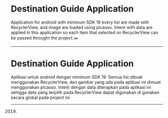 # Destination Guide Application

Application for android with minimum SDK 19 every list are made with RecyclerView, and image are loaded using picasso.
Intent with data are applied in this application so each item that selected on RecyclerView can be passed throught the project.✂️

----------------------------------------------------

# Destination Guide Application

Aplikasi untuk android dengan minimum SDK 19. Semua list dibuat menggunakan RecyclerView, dan gambar yang ada pada
aplikasi ini dimuat menggunakan picasso. Intent dengan data diterapkan pada aplikasi ini sehigga data yang terpilih pada RecyclerView
dapat digunakan di gunakan secara global pada project ini.

-------
2019.
